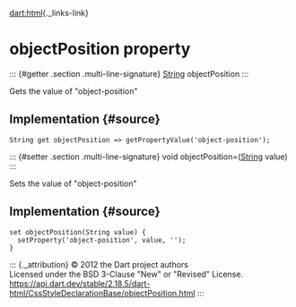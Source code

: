[dart:html](../../dart-html/dart-html-library){._links-link}

objectPosition property
=======================

::: {#getter .section .multi-line-signature}
[String](../../dart-core/string-class) objectPosition
:::

Gets the value of \"object-position\"

Implementation {#source}
--------------

``` {.language-dart data-language="dart"}
String get objectPosition => getPropertyValue('object-position');
```

::: {#setter .section .multi-line-signature}
void objectPosition=([String](../../dart-core/string-class) value)
:::

Sets the value of \"object-position\"

Implementation {#source}
--------------

``` {.language-dart data-language="dart"}
set objectPosition(String value) {
  setProperty('object-position', value, '');
}
```

::: {._attribution}
© 2012 the Dart project authors\
Licensed under the BSD 3-Clause \"New\" or \"Revised\" License.\
<https://api.dart.dev/stable/2.18.5/dart-html/CssStyleDeclarationBase/objectPosition.html>
:::

